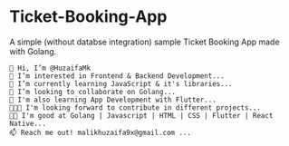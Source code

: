# Ticket-Booking-App
A simple (without databse integration) sample Ticket Booking App made with Golang.

    👋 Hi, I’m @HuzaifaMk
    👀 I’m interested in Frontend & Backend Development...
    🌱 I’m currently learning JavaScript & it's libraries...
    💞️ I’m looking to collaborate on Golang...
    📱 I'm also learning App Development with Flutter...
    👨🏻‍💻 I'm looking forward to contribute in different projects...
    🥷🏻 I'm good at Golang | Javascript | HTML | CSS | Flutter | React Native...
    📫 Reach me out! malikhuzaifa9x@gmail.com ...

